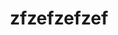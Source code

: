 ---
title: zfzefzefzef
description:
navigation.icon: 'twemoji:memo'
contributors: ['draftproducts']
updatedAt: '2025-08-01'
---